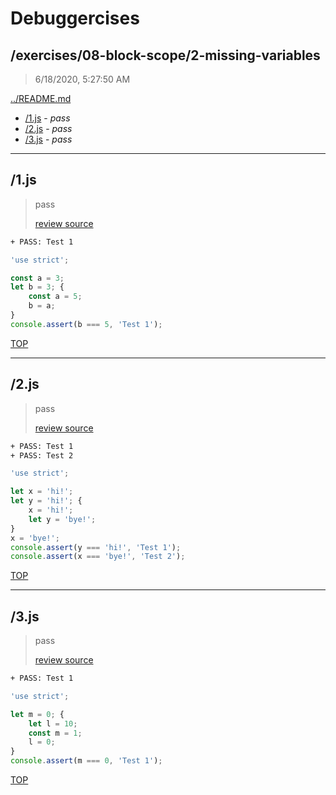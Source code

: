 # Debuggercises 

## /exercises/08-block-scope/2-missing-variables 

> 6/18/2020, 5:27:50 AM 

[../README.md](../README.md)

- [/1.js](#1js) - _pass_ 
- [/2.js](#2js) - _pass_ 
- [/3.js](#3js) - _pass_ 

---

## /1.js 

> pass 
>
> [review source](../../../exercises/08-block-scope/2-missing-variables/1.js)

```txt
+ PASS: Test 1
```

```js
'use strict';

const a = 3;
let b = 3; {
    const a = 5;
    b = a;
}
console.assert(b === 5, 'Test 1');
```

[TOP](#debuggercises)

---

## /2.js 

> pass 
>
> [review source](../../../exercises/08-block-scope/2-missing-variables/2.js)

```txt
+ PASS: Test 1
+ PASS: Test 2
```

```js
'use strict';

let x = 'hi!';
let y = 'hi!'; {
    x = 'hi!';
    let y = 'bye!';
}
x = 'bye!';
console.assert(y === 'hi!', 'Test 1');
console.assert(x === 'bye!', 'Test 2');
```

[TOP](#debuggercises)

---

## /3.js 

> pass 
>
> [review source](../../../exercises/08-block-scope/2-missing-variables/3.js)

```txt
+ PASS: Test 1
```

```js
'use strict';

let m = 0; {
    let l = 10;
    const m = 1;
    l = 0;
}
console.assert(m === 0, 'Test 1');
```

[TOP](#debuggercises)

